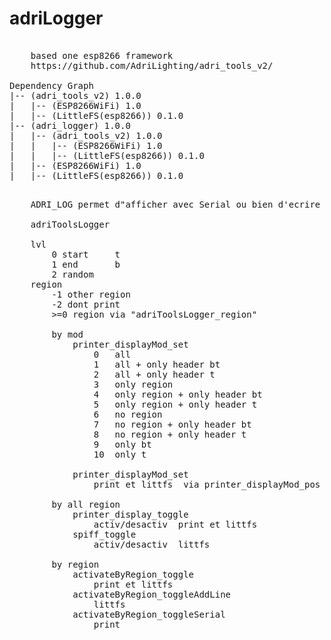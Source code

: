 # adriLogger

<pre>

    based one esp8266 framework
    https://github.com/AdriLighting/adri_tools_v2/
    
Dependency Graph
|-- (adri_tools_v2) 1.0.0
|   |-- (ESP8266WiFi) 1.0
|   |-- (LittleFS(esp8266)) 0.1.0
|-- (adri_logger) 1.0.0
|   |-- (adri_tools_v2) 1.0.0
|   |   |-- (ESP8266WiFi) 1.0
|   |   |-- (LittleFS(esp8266)) 0.1.0
|   |-- (ESP8266WiFi) 1.0
|   |-- (LittleFS(esp8266)) 0.1.0
</pre>

<pre>

    ADRI_LOG permet d"afficher avec Serial ou bien d'ecrire dans un fichier text 
    
    adriToolsLogger

    lvl
        0 start     t
        1 end       b
        2 random
    region
        -1 other region
        -2 dont print
        >=0 region via "adriToolsLogger_region"

        by mod 
            printer_displayMod_set
                0   all
                1   all + only header bt       
                2   all + only header t       
                3   only region
                4   only region + only header bt
                5   only region + only header t
                6   no region
                7   no region + only header bt
                8   no region + only header t
                9   only bt
                10  only t  

            printer_displayMod_set
                print et littfs  via printer_displayMod_pos

        by all region
            printer_display_toggle
                activ/desactiv  print et littfs 
            spiff_toggle
                activ/desactiv  littfs

        by region
            activateByRegion_toggle    
                print et littfs 
            activateByRegion_toggleAddLine
                littfs
            activateByRegion_toggleSerial
                print
    
</pre>